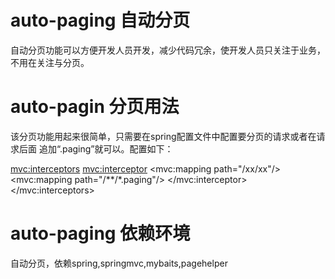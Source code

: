 # auto-paging 自动分页
自动分页功能可以方便开发人员开发，减少代码冗余，使开发人员只关注于业务，不用在关注与分页。

# auto-pagin 分页用法
该分页功能用起来很简单，只需要在spring配置文件中配置要分页的请求或者在请求后面
追加“.paging”就可以。配置如下：

  <!--注册拦截器-->
  <mvc:interceptors>
    <mvc:interceptor>
      <!--指定分页拦截器要拦截的请求-->
      <mvc:mapping path="/xx/xx"/>
      <mvc:mapping path="/**/*.paging"/>
      <!--分页拦截器-->
      <bean class="com.weicl.autopagingcore.interceptor.PagingInterceptor"/>
    </mvc:interceptor>
   </mvc:interceptors>
# auto-paging 依赖环境
自动分页，依赖spring,springmvc,mybaits,pagehelper
